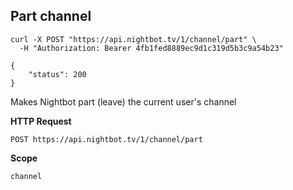 ## Part channel

```cURL
curl -X POST "https://api.nightbot.tv/1/channel/part" \
  -H "Authorization: Bearer 4fb1fed8889ec9d1c319d5b3c9a54b23"

{
    "status": 200
}
```

Makes Nightbot part (leave) the current user's channel

**HTTP Request**

`POST https://api.nightbot.tv/1/channel/part`

**Scope**

`channel`